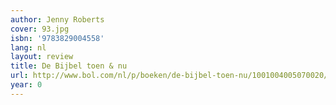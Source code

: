 ```yaml
---
author: Jenny Roberts
cover: 93.jpg
isbn: '9783829004558'
lang: nl
layout: review
title: De Bijbel toen & nu
url: http://www.bol.com/nl/p/boeken/de-bijbel-toen-nu/1001004005070020/index.html
year: 0
---
```


